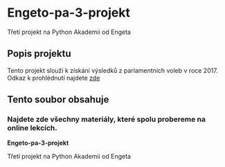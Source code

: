 # Engeto-pa-3-projekt
Třetí projekt na Python Akademii od Engeta
## Popis projektu
Tento projekt slouží k získání výsledků z parlamentních voleb v roce 2017.
Odkaz k prohlédnutí najdete [zde](https://volby.cz/pls/ps2017nss/ps3?xjazyk=CZ)

Tento soubor obsahuje 
---

### Najdete zde všechny materiály, které spolu probereme na online lekcích.



**Engeto-pa-3-projekt**

Třetí projekt na Python Akademii od Engeta
